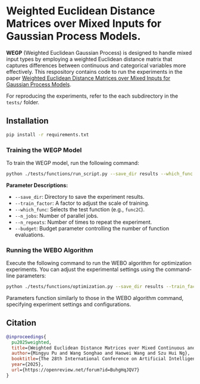# Weighted Euclidean Distance Matrices over Mixed Inputs for Gaussian Process Models.
**WEGP** (Weighted Euclidean Gaussian Process) is designed to handle mixed input types by employing a weighted Euclidean distance matrix that captures differences between continuous and categorical variables more effectively. This respository contains code to run the experiments in the paper [Weighted Euclidean Distance Matrices over Mixed Inputs for
Gaussian Process Models](https://openreview.net/forum?id=BuhgHqJQV7). 

For reproducing the experiments, refer to the each subdirectory in the `tests/` folder.

## Installation

```bash
pip install -r requirements.txt
```

### Training the WEGP Model

To train the WEGP model, run the following command:

```bash
python ./tests/functions/run_script.py --save_dir results --which_func func2C --train_factor 1 --n_jobs 1 --n_repeats 1
```
**Parameter Descriptions:**
- `--save_dir`: Directory to save the experiment results.
- `--train_factor`: A factor to adjust the scale of training.
- `--which_func`: Selects the test function (e.g., `func2C`).
- `--n_jobs`: Number of parallel jobs.
- `--n_repeats`: Number of times to repeat the experiment.
- `--budget`: Budget parameter controlling the number of function evaluations.



### Running the WEBO Algorithm

Execute the following command to run the WEBO algorithm for optimization experiments. You can adjust the experimental settings using the command-line parameters:

```bash
python ./tests/functions/optimization.py --save_dir results --train_factor 1 --which_func func2C --n_jobs 1 --n_repeats 1 --budget 100
```



Parameters function similarly to those in the WEBO algorithm command, specifying experiment settings and configurations.

## Citation
```bibtex
@inproceedings{
  pu2025weighted,
  title={Weighted Euclidean Distance Matrices over Mixed Continuous and Categorical Inputs for Gaussian Process Models},
  author={Mingyu Pu and Wang Songhao and Haowei Wang and Szu Hui Ng},
  booktitle={The 28th International Conference on Artificial Intelligence and Statistics},
  year={2025},
  url={https://openreview.net/forum?id=BuhgHqJQV7}
}
```

